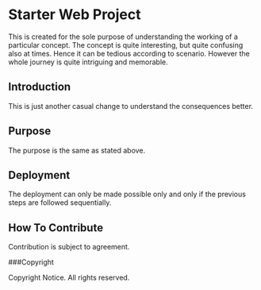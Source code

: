 # Starter Web Project

This is created for the sole purpose of understanding the working of a particular concept. The concept is quite interesting, but quite confusing also at times. Hence it can be tedious according to scenario. However the whole journey is quite intriguing and memorable.

## Introduction

This is just another casual change to understand the consequences better.

## Purpose

The purpose is the same as stated above.

## Deployment

The deployment can only be made possible only and only if the previous steps are followed sequentially.

## How To Contribute

Contribution is subject to agreement.

###Copyright

Copyright Notice. All rights reserved.